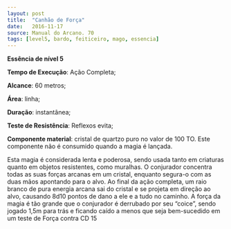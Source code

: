 ```yaml
---
layout: post
title:  "Canhão de Força"
date:   2016-11-17
source: Manual do Arcano. 70
tags: [level5, bardo, feiticeiro, mago, essencia]
---
```


**Essência de nível 5**

**Tempo de Execução**: Ação Completa;

**Alcance**: 60 metros;

**Área**: linha;

**Duração**: instantânea;

**Teste de Resistência**: Reflexos evita;

**Componente material**: cristal de quartzo puro no valor de 100 TO. Este componente não é consumido quando a magia é lançada.

Esta magia é considerada lenta e 
poderosa, sendo usada tanto em criaturas quanto em objetos resistentes, como 
muralhas. O conjurador concentra todas 
as suas forças arcanas em um cristal, enquanto segura-o com as duas mãos apontando para o alvo. Ao final da ação completa, um raio branco de pura energia 
arcana sai do cristal e se projeta em direção ao alvo, causando 8d10 pontos de 
dano a ele e a tudo no caminho. A força 
da magia é tão grande que o conjurador é 
derrubado por seu “coice”, sendo jogado 
1,5m para trás e ficando caído a menos que seja bem-sucedido em um teste de 
Força contra CD 15